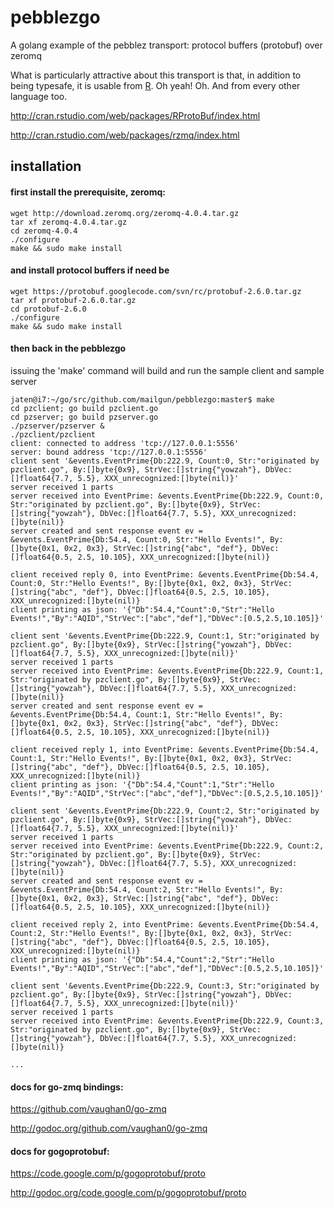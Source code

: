 pebblezgo
=========

A golang example of the pebblez transport: protocol buffers (protobuf) over zeromq 

What is particularly attractive about this transport is that, in addition to being typesafe, it is usable from [R](http://www.r-project.org/). Oh yeah! Oh. And from every other language too.

http://cran.rstudio.com/web/packages/RProtoBuf/index.html

http://cran.rstudio.com/web/packages/rzmq/index.html


installation
-----------

#### first install the prerequisite, zeromq:
~~~
wget http://download.zeromq.org/zeromq-4.0.4.tar.gz
tar xf zeromq-4.0.4.tar.gz
cd zeromq-4.0.4
./configure
make && sudo make install
~~~

#### and install protocol buffers if need be
~~~
wget https://protobuf.googlecode.com/svn/rc/protobuf-2.6.0.tar.gz
tar xf protobuf-2.6.0.tar.gz
cd protobuf-2.6.0
./configure
make && sudo make install
~~~

#### then back in the pebblezgo
issuing the 'make' command will build and run the sample client and sample server
~~~
jaten@i7:~/go/src/github.com/mailgun/pebblezgo:master$ make
cd pzclient; go build pzclient.go
cd pzserver; go build pzserver.go
./pzserver/pzserver &
./pzclient/pzclient
client: connected to address 'tcp://127.0.0.1:5556'
server: bound address 'tcp://127.0.0.1:5556'
client sent '&events.EventPrime{Db:222.9, Count:0, Str:"originated by pzclient.go", By:[]byte{0x9}, StrVec:[]string{"yowzah"}, DbVec:[]float64{7.7, 5.5}, XXX_unrecognized:[]byte(nil)}'
server received 1 parts
server received into EventPrime: &events.EventPrime{Db:222.9, Count:0, Str:"originated by pzclient.go", By:[]byte{0x9}, StrVec:[]string{"yowzah"}, DbVec:[]float64{7.7, 5.5}, XXX_unrecognized:[]byte(nil)}
server created and sent response event ev = &events.EventPrime{Db:54.4, Count:0, Str:"Hello Events!", By:[]byte{0x1, 0x2, 0x3}, StrVec:[]string{"abc", "def"}, DbVec:[]float64{0.5, 2.5, 10.105}, XXX_unrecognized:[]byte(nil)}

client received reply 0, into EventPrime: &events.EventPrime{Db:54.4, Count:0, Str:"Hello Events!", By:[]byte{0x1, 0x2, 0x3}, StrVec:[]string{"abc", "def"}, DbVec:[]float64{0.5, 2.5, 10.105}, XXX_unrecognized:[]byte(nil)}
client printing as json: '{"Db":54.4,"Count":0,"Str":"Hello Events!","By":"AQID","StrVec":["abc","def"],"DbVec":[0.5,2.5,10.105]}'

client sent '&events.EventPrime{Db:222.9, Count:1, Str:"originated by pzclient.go", By:[]byte{0x9}, StrVec:[]string{"yowzah"}, DbVec:[]float64{7.7, 5.5}, XXX_unrecognized:[]byte(nil)}'
server received 1 parts
server received into EventPrime: &events.EventPrime{Db:222.9, Count:1, Str:"originated by pzclient.go", By:[]byte{0x9}, StrVec:[]string{"yowzah"}, DbVec:[]float64{7.7, 5.5}, XXX_unrecognized:[]byte(nil)}
server created and sent response event ev = &events.EventPrime{Db:54.4, Count:1, Str:"Hello Events!", By:[]byte{0x1, 0x2, 0x3}, StrVec:[]string{"abc", "def"}, DbVec:[]float64{0.5, 2.5, 10.105}, XXX_unrecognized:[]byte(nil)}

client received reply 1, into EventPrime: &events.EventPrime{Db:54.4, Count:1, Str:"Hello Events!", By:[]byte{0x1, 0x2, 0x3}, StrVec:[]string{"abc", "def"}, DbVec:[]float64{0.5, 2.5, 10.105}, XXX_unrecognized:[]byte(nil)}
client printing as json: '{"Db":54.4,"Count":1,"Str":"Hello Events!","By":"AQID","StrVec":["abc","def"],"DbVec":[0.5,2.5,10.105]}'

client sent '&events.EventPrime{Db:222.9, Count:2, Str:"originated by pzclient.go", By:[]byte{0x9}, StrVec:[]string{"yowzah"}, DbVec:[]float64{7.7, 5.5}, XXX_unrecognized:[]byte(nil)}'
server received 1 parts
server received into EventPrime: &events.EventPrime{Db:222.9, Count:2, Str:"originated by pzclient.go", By:[]byte{0x9}, StrVec:[]string{"yowzah"}, DbVec:[]float64{7.7, 5.5}, XXX_unrecognized:[]byte(nil)}
server created and sent response event ev = &events.EventPrime{Db:54.4, Count:2, Str:"Hello Events!", By:[]byte{0x1, 0x2, 0x3}, StrVec:[]string{"abc", "def"}, DbVec:[]float64{0.5, 2.5, 10.105}, XXX_unrecognized:[]byte(nil)}

client received reply 2, into EventPrime: &events.EventPrime{Db:54.4, Count:2, Str:"Hello Events!", By:[]byte{0x1, 0x2, 0x3}, StrVec:[]string{"abc", "def"}, DbVec:[]float64{0.5, 2.5, 10.105}, XXX_unrecognized:[]byte(nil)}
client printing as json: '{"Db":54.4,"Count":2,"Str":"Hello Events!","By":"AQID","StrVec":["abc","def"],"DbVec":[0.5,2.5,10.105]}'

client sent '&events.EventPrime{Db:222.9, Count:3, Str:"originated by pzclient.go", By:[]byte{0x9}, StrVec:[]string{"yowzah"}, DbVec:[]float64{7.7, 5.5}, XXX_unrecognized:[]byte(nil)}'
server received 1 parts
server received into EventPrime: &events.EventPrime{Db:222.9, Count:3, Str:"originated by pzclient.go", By:[]byte{0x9}, StrVec:[]string{"yowzah"}, DbVec:[]float64{7.7, 5.5}, XXX_unrecognized:[]byte(nil)}

...

~~~


#### docs for go-zmq bindings:
https://github.com/vaughan0/go-zmq

http://godoc.org/github.com/vaughan0/go-zmq

#### docs for gogoprotobuf:
https://code.google.com/p/gogoprotobuf/proto

http://godoc.org/code.google.com/p/gogoprotobuf/proto
